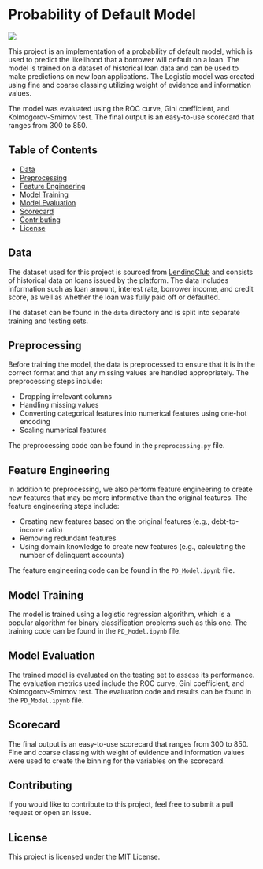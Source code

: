 # Probability of Default Model

![](https://www.commercialriskonline.com/wp-content/uploads/2022/05/Credit-risk_shutterstock_1832810149.jpg)

This project is an implementation of a probability of default model, which is used to predict the likelihood that a borrower will default on a loan. The model is trained on a dataset of historical loan data and can be used to make predictions on new loan applications. The Logistic model was created using fine and coarse classing utilizing weight of evidence and information values.

The model was evaluated using the ROC curve, Gini coefficient, and Kolmogorov-Smirnov test. The final output is an easy-to-use scorecard that ranges from 300 to 850.

## Table of Contents

- [Data](#data)
- [Preprocessing](#preprocessing)
- [Feature Engineering](#feature-engineering)
- [Model Training](#model-training)
- [Model Evaluation](#model-evaluation)
- [Scorecard](#scorecard)
- [Contributing](#contributing)
- [License](#license)

## Data

The dataset used for this project is sourced from [LendingClub](https://www.lendingclub.com/) and consists of historical data on loans issued by the platform. The data includes information such as loan amount, interest rate, borrower income, and credit score, as well as whether the loan was fully paid off or defaulted.

The dataset can be found in the `data` directory and is split into separate training and testing sets.

## Preprocessing

Before training the model, the data is preprocessed to ensure that it is in the correct format and that any missing values are handled appropriately. The preprocessing steps include:

- Dropping irrelevant columns
- Handling missing values
- Converting categorical features into numerical features using one-hot encoding
- Scaling numerical features

The preprocessing code can be found in the `preprocessing.py` file.

## Feature Engineering

In addition to preprocessing, we also perform feature engineering to create new features that may be more informative than the original features. The feature engineering steps include:

- Creating new features based on the original features (e.g., debt-to-income ratio)
- Removing redundant features
- Using domain knowledge to create new features (e.g., calculating the number of delinquent accounts)

The feature engineering code can be found in the `PD_Model.ipynb` file.

## Model Training

The model is trained using a logistic regression algorithm, which is a popular algorithm for binary classification problems such as this one. The training code can be found in the `PD_Model.ipynb` file.

## Model Evaluation

The trained model is evaluated on the testing set to assess its performance. The evaluation metrics used include the ROC curve, Gini coefficient, and Kolmogorov-Smirnov test. The evaluation code and results can be found in the `PD_Model.ipynb` file.

## Scorecard

The final output is an easy-to-use scorecard that ranges from 300 to 850. Fine and coarse classing with weight of evidence and information values were used to create the binning for the variables on the scorecard.

## Contributing

If you would like to contribute to this project, feel free to submit a pull request or open an issue.

## License

This project is licensed under the MIT License.
